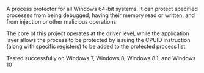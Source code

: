  A process protector for all Windows 64-bit systems. It can protect specified processes from being debugged, having their memory read or written, and from injection or other malicious operations.
 
 The core of this project operates at the driver level, while the application layer allows the process to be protected by issuing the CPUID instruction (along with specific registers) to be added to the protected process list.
 
 Tested successfully on Windows 7, Windows 8, Windows 8.1, and Windows 10
 
